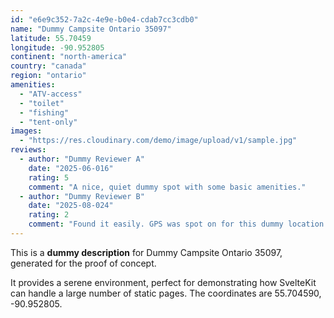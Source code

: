 ```yaml
---
id: "e6e9c352-7a2c-4e9e-b0e4-cdab7cc3cdb0"
name: "Dummy Campsite Ontario 35097"
latitude: 55.70459
longitude: -90.952805
continent: "north-america"
country: "canada"
region: "ontario"
amenities:
  - "ATV-access"
  - "toilet"
  - "fishing"
  - "tent-only"
images:
  - "https://res.cloudinary.com/demo/image/upload/v1/sample.jpg"
reviews:
  - author: "Dummy Reviewer A"
    date: "2025-06-016"
    rating: 5
    comment: "A nice, quiet dummy spot with some basic amenities."
  - author: "Dummy Reviewer B"
    date: "2025-08-024"
    rating: 2
    comment: "Found it easily. GPS was spot on for this dummy location."
---
```


This is a **dummy description** for Dummy Campsite Ontario 35097, generated for the proof of concept.

It provides a serene environment, perfect for demonstrating how SvelteKit can handle a large number of static pages. The coordinates are 55.704590, -90.952805.
